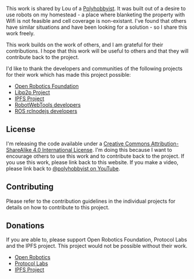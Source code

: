 This work is shared by Lou of a [Polyhobbyist](http://youtube.com/@polyhobbyist). It was built out of a desire to use robots on my homestead - a place where blanketing the property with Wifi is not feasible and cell coverage is non-existant. I've found that others have similar situations and have been looking for a solution - so I share this work freely.

This work builds on the work of others, and I am grateful for their contributions. I hope that this work will be useful to others and that they will contribute back to the project.

I'd like to thank the developers and communities of the following projects for their work which has made this project possible:

 * [Open Robotics Foundation](https://www.openrobotics.org/foundation)
 * [Libp2p Project](https://libp2p.io/)
 * [IPFS Project](https://ipfs.io/)
 * [RobotWebTools developers](https://github.com/robotwebtools)
 * [ROS rclnodejs developers](https://github.com/RobotWebTools/rclnodejs)

## License
I'm releasing the code available under a [Creative Commons Attribution-ShareAlike 4.0 International License](http://creativecommons.org/licenses/by-sa/4.0/). I'm doing this because I want to encourage others to use this work and to contribute back to the project. If you use this work, please link back to this website. If you make a video, please link back to [@polyhobbyist on YouTube](https://youtube.com/@polyhobbyist).

## Contributing
Please refer to the contribution guidelines in the individual projects for details on how to contribute to this project.

## Donations
If you are able to, please support Open Robotics Foundation, Protocol Labs and the IPFS project. This project would not be possible without their work.

 * [Open Robotics](https://www.openrobotics.org/)
 * [Protocol Labs](https://protocol.ai/)
 * [IPFS Project](https://ipfs.io/)

 
